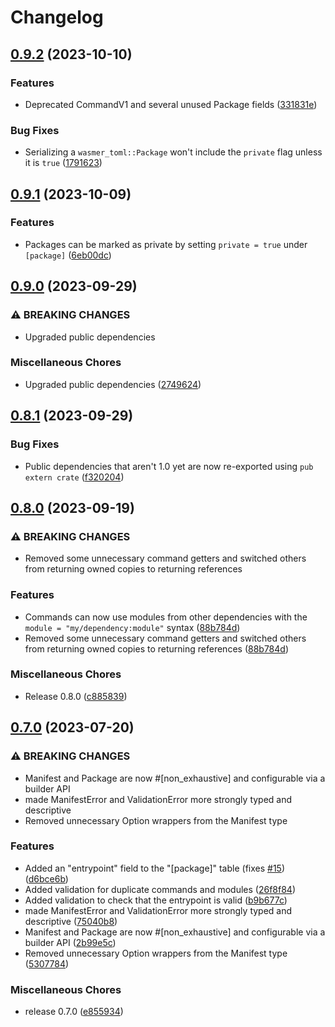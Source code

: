 # Changelog

## [0.9.2](https://github.com/wasmerio/wasmer-toml/compare/wasmer-toml-v0.9.1...wasmer-toml-v0.9.2) (2023-10-10)


### Features

* Deprecated CommandV1 and several unused Package fields ([331831e](https://github.com/wasmerio/wasmer-toml/commit/331831e1064f5f49d3fc134ba76297cb777fcdcb))


### Bug Fixes

* Serializing a `wasmer_toml::Package` won't include the `private` flag unless it is `true` ([1791623](https://github.com/wasmerio/wasmer-toml/commit/1791623d0c8ff4d03429b78053d93561ff62da70))

## [0.9.1](https://github.com/wasmerio/wasmer-toml/compare/wasmer-toml-v0.9.0...wasmer-toml-v0.9.1) (2023-10-09)


### Features

* Packages can be marked as private by setting `private = true` under `[package]` ([6eb00dc](https://github.com/wasmerio/wasmer-toml/commit/6eb00dc55d72ec04ab04dda96d169a01cf56bef0))

## [0.9.0](https://github.com/wasmerio/wasmer-toml/compare/wasmer-toml-v0.8.1...wasmer-toml-v0.9.0) (2023-09-29)


### ⚠ BREAKING CHANGES

* Upgraded public dependencies

### Miscellaneous Chores

* Upgraded public dependencies ([2749624](https://github.com/wasmerio/wasmer-toml/commit/2749624bb63bb8fe614eb26d0d871828cce49b14))

## [0.8.1](https://github.com/wasmerio/wasmer-toml/compare/wasmer-toml-v0.8.0...wasmer-toml-v0.8.1) (2023-09-29)


### Bug Fixes

* Public dependencies that aren't 1.0 yet are now re-exported using `pub extern crate` ([f320204](https://github.com/wasmerio/wasmer-toml/commit/f320204adc8cff1fa635b59e651adcdffff11702))

## [0.8.0](https://github.com/wasmerio/wasmer-toml/compare/wasmer-toml-v0.7.0...wasmer-toml-v0.8.0) (2023-09-19)


### ⚠ BREAKING CHANGES

* Removed some unnecessary command getters and switched others from returning owned copies to returning references

### Features

* Commands can now use modules from other dependencies with the `module = "my/dependency:module"` syntax ([88b784d](https://github.com/wasmerio/wasmer-toml/commit/88b784dc6ed5ddae6c2edc69c82c416be62cef35))
* Removed some unnecessary command getters and switched others from returning owned copies to returning references ([88b784d](https://github.com/wasmerio/wasmer-toml/commit/88b784dc6ed5ddae6c2edc69c82c416be62cef35))


### Miscellaneous Chores

* Release 0.8.0 ([c885839](https://github.com/wasmerio/wasmer-toml/commit/c8858399767cec116f8560a5e913bdfdf3e00771))

## [0.7.0](https://github.com/wasmerio/wasmer-toml/compare/wasmer-toml-v0.6.0...wasmer-toml-v0.7.0) (2023-07-20)


### ⚠ BREAKING CHANGES

* Manifest and Package are now #[non_exhaustive] and configurable via a builder API
* made ManifestError and ValidationError more strongly typed and descriptive
* Removed unnecessary Option wrappers from the Manifest type

### Features

* Added an "entrypoint" field to the "[package]" table (fixes [#15](https://github.com/wasmerio/wasmer-toml/issues/15)) ([d6bce6b](https://github.com/wasmerio/wasmer-toml/commit/d6bce6b620000dd156e3cc5a6aefa9c316c7c8ac))
* Added validation for duplicate commands and modules ([26f8f84](https://github.com/wasmerio/wasmer-toml/commit/26f8f84e168c01e30d5838b10b2eea10b457f57c))
* Added validation to check that the entrypoint is valid ([b9b677c](https://github.com/wasmerio/wasmer-toml/commit/b9b677cc461896cdc26246d32add2043b26ffd1e))
* made ManifestError and ValidationError more strongly typed and descriptive ([75040b8](https://github.com/wasmerio/wasmer-toml/commit/75040b8bb73a267024ae2f11aeda88387a56795e))
* Manifest and Package are now #[non_exhaustive] and configurable via a builder API ([2b99e5c](https://github.com/wasmerio/wasmer-toml/commit/2b99e5cc8a1f9c1e6aa1a9e6d9da05ca6a5cd998))
* Removed unnecessary Option wrappers from the Manifest type ([5307784](https://github.com/wasmerio/wasmer-toml/commit/53077842114d39b0d1ce8277c4158f669e641545))


### Miscellaneous Chores

* release 0.7.0 ([e855934](https://github.com/wasmerio/wasmer-toml/commit/e85593437f3d862b06659b105528199fbfcb1cbf))
